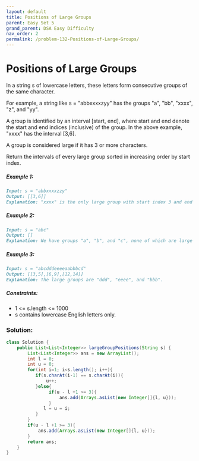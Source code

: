 ```yaml
---
layout: default
title: Positions of Large Groups
parent: Easy Set 5
grand_parent: DSA Easy Difficulty
nav_order: 2
permalink: /problem-132-Positions-of-Large-Groups/
---
```

# Positions of Large Groups

In a string s of lowercase letters, these letters form consecutive groups of the same character.

For example, a string like s = "abbxxxxzyy" has the groups "a", "bb", "xxxx", "z", and "yy".

A group is identified by an interval [start, end], where start and end denote the start and end indices (inclusive) of the group. In the above example, "xxxx" has the interval [3,6].

A group is considered large if it has 3 or more characters.

Return the intervals of every large group sorted in increasing order by start index.

##### Example 1:
```markdown
Input: s = "abbxxxxzzy"
Output: [[3,6]]
Explanation: "xxxx" is the only large group with start index 3 and end index 6.
```
##### Example 2:
```markdown
Input: s = "abc"
Output: []
Explanation: We have groups "a", "b", and "c", none of which are large groups.
```
##### Example 3:
```markdown
Input: s = "abcdddeeeeaabbbcd"
Output: [[3,5],[6,9],[12,14]]
Explanation: The large groups are "ddd", "eeee", and "bbb".
```
##### Constraints:
* 1 <= s.length <= 1000
* s contains lowercase English letters only.

### Solution:
```java
class Solution {
    public List<List<Integer>> largeGroupPositions(String s) {
        List<List<Integer>> ans = new ArrayList();
        int l = 0;
        int u = 0;
        for(int i=1; i<s.length(); i++){
           if(s.charAt(i-1) == s.charAt(i)){
               u++;
           }else{
                if(u - l +1 >= 3){
                    ans.add(Arrays.asList(new Integer[]{l, u}));
                } 
              l = u = i;
           } 
        }
        if(u - l +1 >= 3){
            ans.add(Arrays.asList(new Integer[]{l, u}));
        } 
        return ans;
    }
}
```